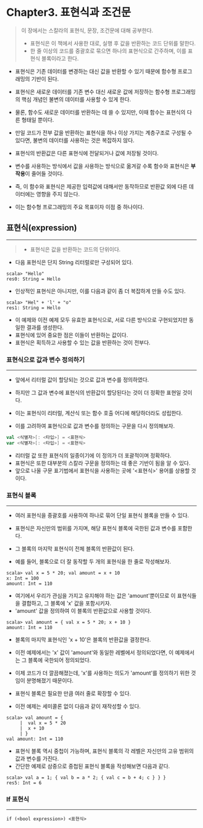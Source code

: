 # Chapter3. 표현식과 조건문

>   이 장에서는 스칼라의 표현식, 문장, 조건문에 대해 공부한다.
>
>   -   표현식은 이 책에서 사용한 대로, 실행 후 값을 반환하는 코드 단위를 말한다.
>   -   한 줄 이상의 코드를 중괄호로 묶으면 하나의 표현식으로 간주하며, 이를 표현식 블록이라고 한다.



-   표현식은 기존 데이터를 변경하는 대신 값을 반환할 수 있기 때문에 함수형 프로그래밍의 기반이 된다.
-   표현식은 새로운 데이터를 기존 변수 대신 새로운 값에 저장하는 함수형 프로그래밍의 핵심 개념인 불변의 데이터를 사용할 수 있게 한다.
-   물론, 함수도 새로운 데이터를 반환하는 데 쓸 수 있지만, 이때 함수는 표현식의 다른 형태일 뿐이다.



-   만일 코드가 전부 값을 반환하는 표현식을 하나 이상 가지는 계층구조로 구성될 수 있다면, 불변의 데이터를 사용하는 것은 복잡하지 않다.
-   표현식의 반환값은 다른 표현식에 전달되거나 값에 저장될 것이다.
-   변수를 사용하는 방식에서 값을  사용하는 방식으로 옮겨갈 수록 함수와 표현식은 **부작용**이 줄어들 것이다.
-   즉, 이 함수와 표현식은 제공한 입력값에 대해서만 동작하므로 반환값 외에 다른 데이터에는 영향을 주지 않는다.
-   이는 함수형 프로그래밍의 주요 목표이자 이점 중 하나이다.



## 표현식(expression)

---

>   -   표현식은 값을 반환하는 코드의 단위이다.



-   다음 표현식은 단지 String 리터럴로만 구성되어 있다.

```shell
scala> "Hello"
res0: String = Hello
```

-   인상적인 표현식은 아니지만, 이를 다음과 같이 좀 더 복잡하게 만들 수도 있다.

```shell
scala> "Hel" + 'l' + "o"
res1: String = Hello
```



-   이 예제와 이전 예제 모두 유효한 표현식으로, 서로 다른 방식으로 구현되었지만 동일한 결과를 생성한다.
-   표현식에 있어 중요한 점은 이들이 반환하는 값이다.
-   표현식은 획득하고 사용할 수 있는 값을 반환하는 것이 전부다.



### 표현식으로 값과 변수 정의하기
---
- 앞에서 리터럴 값이 할당되는 것으로 값과 변수를 정의하였다.
- 하지만 그 값과 변수에 표현식의 반환값이 할당된다는 것이 더 정확한 표현일 것이다.
- 이는 표현식이 리터럴, 계산식 또는 함수 호출 어디에 해당하더라도 성립한다.

- 이를 고려하여 표현식으로 값과 변수를 정의하는 구문을 다시 정의해보자.
```scala
val <식별자>[: <타입>] = <표현식>
var <식별자>[: <타입>] = <표현식>
```

- 리터럴 값 또한 표현식의 일종이기에 이 정의가 더 포괄적이며 정확하다.
- 표현식은 또한 대부분의 스칼라 구문을 정의하는 데 좋은 기반이 됨을 알 수 있다.
- 앞으로 나올 구문 표기법에서 표현식을 사용하는 곳에 '<표현식>' 용어를 상용할 것이다.


### 표현식 블록
---
- 여러 표현식을 중괄호를 사용하여 하나로 묶어 단일 표현식 블록을 만들 수 있다.
- 표현식은 자신만의 범위를 가지며, 해당 표현식 블록에 국한된 값과 변수를 포함한다.
- 그 블록의 마지막 표현식이 전체 블록의 반환값이 된다.

- 예를 들어, 블록으로 더 잘 동작할 두 개의 표현식을 한 줄로 작성해보자.
```shell
scala> val x = 5 * 20; val amount = x + 10
x: Int = 100
amount: Int = 110
```

- 여기에서 우리가 관심을 가지고 유지해야 하는 값은 'amount'뿐이므로 이 표현식들을 결합하고, 그 블록에 'x' 값을 포함시키자.
- 'amount' 값을 정의하여 이 블록의 반환값으로 사용할 것이다.
```shell
scala> val amount = { val x = 5 * 20; x + 10 }
amount: Int = 110
```

- 블록의 마지막 표현식인 'x + 10'은 블록의 반환값을 결정한다.
- 이전 예제에서는 'x' 값이 'amount'와 동일한 레벨에서 정의되었다면, 이 예제에서는 그 블록에 국한되어 정의되었다.
- 이제 코드가 더 깔끔해졌는데, 'x'를 사용하는 의도가 'amount'를 정의하기 위한 것임이 분명해졌기 때문이다.

- 표현식 블록은 필요한 만큼 여러 줄로 확장할 수 있다.
- 이전 예제는 세미콜론 없이 다음과 같이 재작성할 수 있다.
```shell
scala> val amount = {
     |  val x = 5 * 20
     |  x + 10
     | }
val amount: Int = 110
```

- 표현식 블록 역시 중첩이 가능하며, 표현식 블록의 각 레벨은 자신만의 고유 범위의 값과 변수를 가진다.
- 간단한 예제로 삼중으로 중첩된 표현식 블록을 작성해보면 다음과 같다.
```shell
scala> val a = 1; { val b = a * 2; { val c = b + 4; c } } }
res5: Int = 6
```


### If 표현식
---
`if (<bool expression>) <표현식>`






























